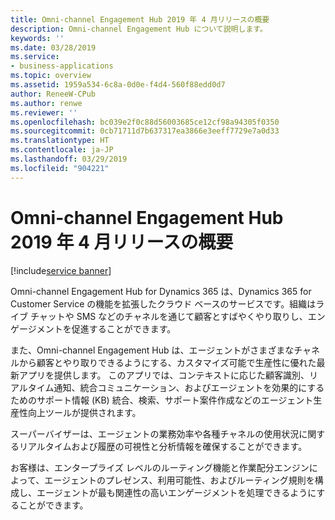 ```yaml
---
title: Omni-channel Engagement Hub 2019 年 4 月リリースの概要
description: Omni-channel Engagement Hub について説明します。
keywords: ''
ms.date: 03/28/2019
ms.service:
- business-applications
ms.topic: overview
ms.assetid: 1959a534-6c8a-0d0e-f4d4-560f88edd0d7
author: ReneeW-CPub
ms.author: renwe
ms.reviewer: ''
ms.openlocfilehash: bc039e2f0c88d56003685ce12cf98a94305f0350
ms.sourcegitcommit: 0cb71711d7b637317ea3866e3eeff7729e7a0d33
ms.translationtype: HT
ms.contentlocale: ja-JP
ms.lasthandoff: 03/29/2019
ms.locfileid: "904221"
---
```

#  <a name="overview-of-omni-channel-engagement-hub-april-19-release"></a>Omni-channel Engagement Hub 2019 年 4 月リリースの概要
[!include[service banner](../../includes/service.md)]

Omni-channel Engagement Hub for Dynamics 365 は、Dynamics 365 for Customer Service の機能を拡張したクラウド ベースのサービスです。組織はライブ チャットや SMS などのチャネルを通じて顧客とすばやくやり取りし、エンゲージメントを促進することができます。

また、Omni-channel Engagement Hub は、エージェントがさまざまなチャネルから顧客とやり取りできるようにする、カスタマイズ可能で生産性に優れた最新アプリを提供します。 このアプリでは、コンテキストに応じた顧客識別、リアルタイム通知、統合コミュニケーション、およびエージェントを効果的にするためのサポート情報 (KB) 統合、検索、サポート案件作成などのエージェント生産性向上ツールが提供されます。 

スーパーバイザーは、エージェントの業務効率や各種チャネルの使用状況に関するリアルタイムおよび履歴の可視性と分析情報を確保することができます。 

お客様は、エンタープライズ レベルのルーティング機能と作業配分エンジンによって、エージェントのプレゼンス、利用可能性、およびルーティング規則を構成し、エージェントが最も関連性の高いエンゲージメントを処理できるようにすることができます。
